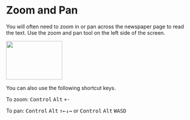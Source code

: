 # Zoom and Pan

You will often need to zoom in or pan across the newspaper page to read the text. Use the zoom and pan tool on the left side of the screen.

<div>
  <image width="152" height="105" src="/images/zoom_pan.png"></image>
</div>

You can also use the following shortcut keys.

To zoom: <kbd>Control</kbd> <kbd>Alt</kbd> <kbd>+</kbd><kbd>-</kbd> 

To pan: <kbd>Control</kbd> <kbd>Alt</kbd> <kbd>&uarr;</kbd><kbd>&larr;</kbd><kbd>&darr;</kbd><kbd>&rarr;</kbd> or <kbd>Control</kbd> <kbd>Alt</kbd> <kbd>W</kbd><kbd>A</kbd><kbd>S</kbd><kbd>D</kbd>